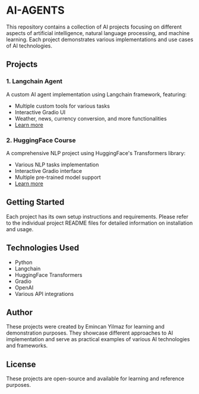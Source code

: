 # AI-AGENTS

This repository contains a collection of AI projects focusing on different aspects of artificial intelligence, natural language processing, and machine learning. Each project demonstrates various implementations and use cases of AI technologies.

## Projects

### 1. Langchain Agent
A custom AI agent implementation using Langchain framework, featuring:
- Multiple custom tools for various tasks
- Interactive Gradio UI
- Weather, news, currency conversion, and more functionalities
- [Learn more](./Langchain-Agent/README.md)

### 2. HuggingFace Course
A comprehensive NLP project using HuggingFace's Transformers library:
- Various NLP tasks implementation
- Interactive Gradio interface
- Multiple pre-trained model support
- [Learn more](./HuggingFace-Course/README.md)

## Getting Started

Each project has its own setup instructions and requirements. Please refer to the individual project README files for detailed information on installation and usage.

## Technologies Used

- Python
- Langchain
- HuggingFace Transformers
- Gradio
- OpenAI
- Various API integrations

## Author

These projects were created by Emincan Yilmaz for learning and demonstration purposes. They showcase different approaches to AI implementation and serve as practical examples of various AI technologies and frameworks.

## License

These projects are open-source and available for learning and reference purposes. 